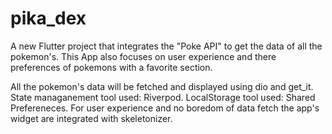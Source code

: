 # pika_dex

A new Flutter project that integrates the "Poke API" to get the data of all the pokemon's.
This App also focuses on user experience and there preferences of pokemons with a favorite section.

All the pokemon's data will be fetched and displayed using dio and get_it.
State managanement tool used: Riverpod.
LocalStorage tool used: Shared Prefereneces.
For user experience and no boredom of data fetch the app's widget are integrated with skeletonizer.
